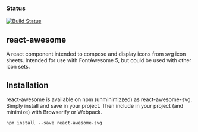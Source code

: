 ### Status
[![Build Status](https://travis-ci.org/chad-autry/react-awesome.svg?branch=master)](https://travis-ci.org/chad-autry/react-awesome)

## react-awesome
A react component intended to compose and display icons from svg icon sheets. Intended for use with FontAwesome 5, but could be used with other icon sets.

## Installation

react-awesome is available on npm (unminimizzed) as react-awesome-svg.
Simply install and save in your project. Then include in your project (and minimize) with Browserify or Webpack.
```
npm install --save react-awesome-svg
```
